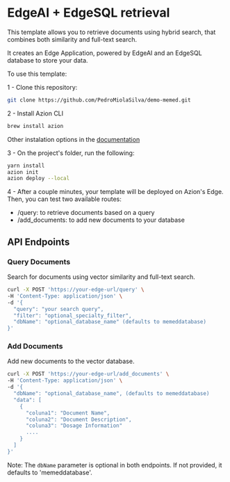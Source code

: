 # EdgeAI + EdgeSQL retrieval

This template allows you to retrieve documents using hybrid search, that combines both similarity and full-text search.

It creates an Edge Application, powered by EdgeAI and an EdgeSQL database to store your data.

To use this template:

1 - Clone this repository:

```bash
git clone https://github.com/PedroMiolaSilva/demo-memed.git
```

2 - Install Azion CLI

```bash
brew install azion
```

Other instalation options in the [documentation](https://www.azion.com/en/documentation/products/azion-cli/overview/)

3 - On the project's folder, run the following:
```bash
yarn install
azion init
azion deploy --local
```

4 - After a couple minutes, your template will be deployed on Azion's Edge. Then, you can test two available routes:
- /query: to retrieve documents based on a query
- /add_documents: to add new documents to your database

## API Endpoints

### Query Documents
Search for documents using vector similarity and full-text search.

```bash
curl -X POST 'https://your-edge-url/query' \
-H 'Content-Type: application/json' \
-d '{
  "query": "your search query",
  "filter": "optional_specialty_filter",
  "dbName": "optional_database_name" (defaults to memeddatabase)
}'
```

### Add Documents
Add new documents to the vector database.

```bash
curl -X POST 'https://your-edge-url/add_documents' \
-H 'Content-Type: application/json' \
-d '{
  "dbName": "optional_database_name", (defaults to memeddatabase)
  "data": [
    {
      "coluna1": "Document Name",
      "coluna2": "Document Description",
      "coluna3": "Dosage Information"
      ....
    }
  ]
}'
```

Note: The `dbName` parameter is optional in both endpoints. If not provided, it defaults to 'memeddatabase'.